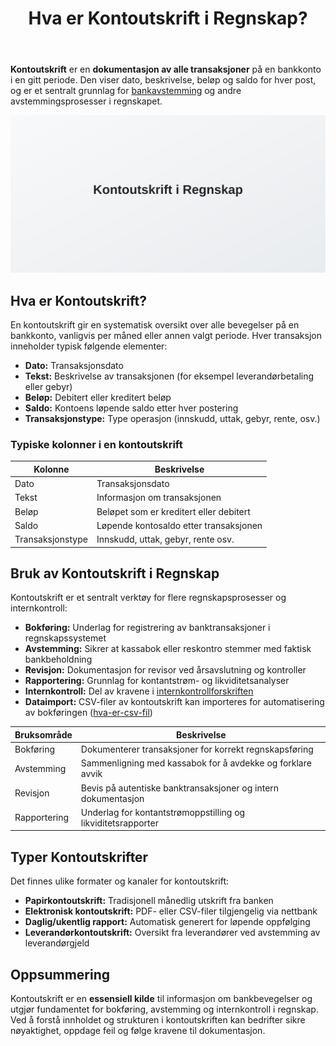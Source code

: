 ﻿---
title: "Hva er Kontoutskrift i Regnskap?"
seoTitle: "Hva er Kontoutskrift i Regnskap?"
description: '**Kontoutskrift** er en **dokumentasjon av alle transaksjoner** på en bankkonto i en gitt periode. Den viser dato, beskrivelse, beløp og saldo for hver post, ...'
---

**Kontoutskrift** er en **dokumentasjon av alle transaksjoner** på en bankkonto i en gitt periode. Den viser dato, beskrivelse, beløp og saldo for hver post, og er et sentralt grunnlag for [bankavstemming](/blogs/regnskap/hva-er-bankavstemming "Hva er Bankavstemming i Regnskap? En komplett guide til bankavstemminger") og andre avstemmingsprosesser i regnskapet.

![Illustrasjon som viser en kontoutskrift i regnskap](kontoutskrift-image.svg)

## Hva er Kontoutskrift?

En kontoutskrift gir en systematisk oversikt over alle bevegelser på en bankkonto, vanligvis per måned eller annen valgt periode. Hver transaksjon inneholder typisk følgende elementer:

* **Dato:** Transaksjonsdato
* **Tekst:** Beskrivelse av transaksjonen (for eksempel leverandørbetaling eller gebyr)
* **Beløp:** Debitert eller kreditert beløp
* **Saldo:** Kontoens løpende saldo etter hver postering
* **Transaksjonstype:** Type operasjon (innskudd, uttak, gebyr, rente, osv.)

### Typiske kolonner i en kontoutskrift

| Kolonne           | Beskrivelse                                            |
|-------------------|--------------------------------------------------------|
| Dato              | Transaksjonsdato                                       |
| Tekst             | Informasjon om transaksjonen                           |
| Beløp             | Beløpet som er kreditert eller debitert                |
| Saldo             | Løpende kontosaldo etter transaksjonen                 |
| Transaksjonstype  | Innskudd, uttak, gebyr, rente osv.                     |

## Bruk av Kontoutskrift i Regnskap

Kontoutskrift er et sentralt verktøy for flere regnskapsprosesser og internkontroll:

* **Bokføring:** Underlag for registrering av banktransaksjoner i regnskapssystemet
* **Avstemming:** Sikrer at kassabok eller reskontro stemmer med faktisk bankbeholdning
* **Revisjon:** Dokumentasjon for revisor ved årsavslutning og kontroller
* **Rapportering:** Grunnlag for kontantstrøm- og likviditetsanalyser
* **Internkontroll:** Del av kravene i [internkontrollforskriften](/blogs/regnskap/internkontrollforskriften "Hva er Internkontrollforskriften? Guide til internkontroll i regnskap")
* **Dataimport:** CSV-filer av kontoutskrift kan importeres for automatisering av bokføringen ([hva-er-csv-fil](/blogs/regnskap/hva-er-csv-fil "Hva er CSV-fil? Bruk i regnskap"))

| Bruksområde    | Beskrivelse                                                    |
|----------------|----------------------------------------------------------------|
| Bokføring      | Dokumenterer transaksjoner for korrekt regnskapsføring         |
| Avstemming     | Sammenligning med kassabok for å avdekke og forklare avvik     |
| Revisjon       | Bevis på autentiske banktransaksjoner og intern dokumentasjon  |
| Rapportering   | Underlag for kontantstrømoppstilling og likviditetsrapporter    |

## Typer Kontoutskrifter

Det finnes ulike formater og kanaler for kontoutskrift:

* **Papirkontoutskrift:** Tradisjonell månedlig utskrift fra banken
* **Elektronisk kontoutskrift:** PDF- eller CSV-filer tilgjengelig via nettbank
* **Daglig/ukentlig rapport:** Automatisk generert for løpende oppfølging
* **Leverandørkontoutskrift:** Oversikt fra leverandører ved avstemming av leverandørgjeld

## Oppsummering

Kontoutskrift er en **essensiell kilde** til informasjon om bankbevegelser og utgjør fundamentet for bokføring, avstemming og internkontroll i regnskap. Ved å forstå innholdet og strukturen i kontoutskriften kan bedrifter sikre nøyaktighet, oppdage feil og følge kravene til dokumentasjon.







